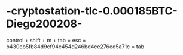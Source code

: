 # -cryptostation-tlc-0.000185BTC-Diego200208-
control + shift + m +
tab = esc = b430eb5fb84d9cf94c454d246bd4ce276ed5a71c = tab
